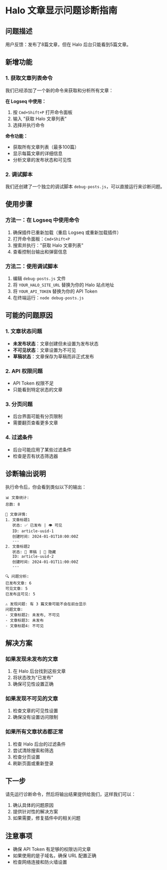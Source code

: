 # Halo 文章显示问题诊断指南

## 问题描述
用户反馈：发布了8篇文章，但在 Halo 后台只能看到5篇文章。

## 新增功能

### 1. 获取文章列表命令
我们已经添加了一个新的命令来获取和分析所有文章：

**在 Logseq 中使用：**
1. 按 `Cmd+Shift+P` 打开命令面板
2. 输入 "获取 Halo 文章列表"
3. 选择并执行命令

**命令功能：**
- 获取所有文章列表（最多100篇）
- 显示每篇文章的详细信息
- 分析文章的发布状态和可见性

### 2. 调试脚本
我们还创建了一个独立的调试脚本 `debug-posts.js`，可以直接运行来诊断问题。

## 使用步骤

### 方法一：在 Logseq 中使用命令
1. 确保插件已重新加载（重启 Logseq 或重新加载插件）
2. 打开命令面板：`Cmd+Shift+P`
3. 搜索并执行："获取 Halo 文章列表"
4. 查看控制台输出和弹窗信息

### 方法二：使用调试脚本
1. 编辑 `debug-posts.js` 文件
2. 将 `YOUR_HALO_SITE_URL` 替换为你的 Halo 站点地址
3. 将 `YOUR_API_TOKEN` 替换为你的 API Token
4. 在终端运行：`node debug-posts.js`

## 可能的问题原因

### 1. 文章状态问题
- **未发布状态**：文章创建但未设置为发布状态
- **不可见状态**：文章设置为不可见
- **草稿状态**：文章保存为草稿而非正式发布

### 2. API 权限问题
- API Token 权限不足
- 只能看到特定状态的文章

### 3. 分页问题
- 后台界面可能有分页限制
- 需要翻页查看更多文章

### 4. 过滤条件
- 后台可能应用了某些过滤条件
- 检查是否有状态筛选器

## 诊断输出说明

执行命令后，你会看到类似以下的输出：

```
📊 文章统计:
总数: 8

📝 文章详情:
1. 文章标题1
   状态: ✅ 已发布 | 👁️ 可见
   ID: article-uuid-1
   创建时间: 2024-01-01T10:00:00Z
   ---
2. 文章标题2
   状态: 📝 草稿 | 🙈 隐藏
   ID: article-uuid-2
   创建时间: 2024-01-01T11:00:00Z
   ---

🔍 问题分析:
已发布文章: 6
可见文章: 5
已发布且可见: 5

⚠️ 发现问题: 有 3 篇文章可能不会在前台显示
问题文章:
- 文章标题2: 未发布, 不可见
- 文章标题3: 未发布
- 文章标题4: 不可见
```

## 解决方案

### 如果发现未发布的文章
1. 在 Halo 后台找到这些文章
2. 将状态改为"已发布"
3. 确保可见性设置正确

### 如果发现不可见的文章
1. 检查文章的可见性设置
2. 确保没有设置访问限制

### 如果所有文章状态都正常
1. 检查 Halo 后台的过滤条件
2. 尝试清除搜索和筛选
3. 检查分页设置
4. 刷新页面或重新登录

## 下一步

请先运行诊断命令，然后将输出结果提供给我们，这样我们可以：
1. 确认具体的问题原因
2. 提供针对性的解决方案
3. 如果需要，修复插件中的相关问题

## 注意事项

- 确保 API Token 有足够的权限访问文章
- 如果使用的是子域名，确保 URL 配置正确
- 检查网络连接和防火墙设置